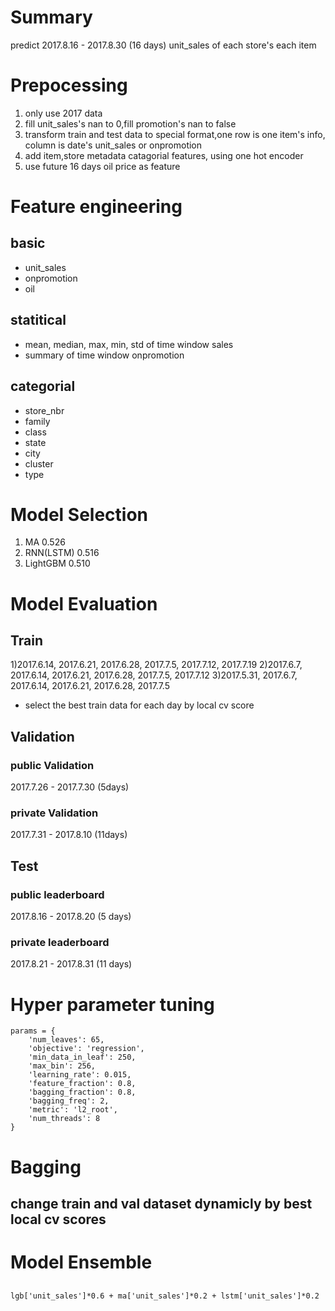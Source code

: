 # Summary
predict 2017.8.16 - 2017.8.30 (16 days) unit_sales of each store's each item 

# Prepocessing
1. only use 2017 data
2. fill unit_sales's nan to 0,fill promotion's nan to false
3. transform train and test data to special format,one row is one item's info, column is date's unit_sales or onpromotion
4. add item,store metadata catagorial features, using one hot encoder
5. use future 16 days oil price as feature
  
# Feature engineering

## basic
- unit_sales
- onpromotion
- oil
## statitical
- mean, median, max, min, std of time window sales
- summary of time window onpromotion
## categorial
- store_nbr
- family
- class
- state
- city
- cluster
- type


# Model Selection
1. MA 0.526
2. RNN(LSTM) 0.516
3. LightGBM 0.510

# Model Evaluation
## Train
1)2017.6.14, 2017.6.21, 2017.6.28, 2017.7.5, 2017.7.12, 2017.7.19
2)2017.6.7, 2017.6.14, 2017.6.21, 2017.6.28, 2017.7.5, 2017.7.12
3)2017.5.31, 2017.6.7, 2017.6.14, 2017.6.21, 2017.6.28, 2017.7.5

- select the best train data for each day by local cv score

## Validation
### public Validation
2017.7.26 - 2017.7.30 (5days)
### private Validation
2017.7.31 - 2017.8.10 (11days)

## Test
### public leaderboard
2017.8.16 - 2017.8.20 (5 days)
### private leaderboard
2017.8.21 - 2017.8.31 (11 days)

# Hyper parameter tuning
```
params = {
    'num_leaves': 65,
    'objective': 'regression',
    'min_data_in_leaf': 250,
    'max_bin': 256,
    'learning_rate': 0.015,
    'feature_fraction': 0.8,
    'bagging_fraction': 0.8,
    'bagging_freq': 2,
    'metric': 'l2_root',
    'num_threads': 8   
}
```

# Bagging
## change train and val dataset dynamicly by best local cv scores


# Model Ensemble
## 
```
lgb['unit_sales']*0.6 + ma['unit_sales']*0.2 + lstm['unit_sales']*0.2
```

